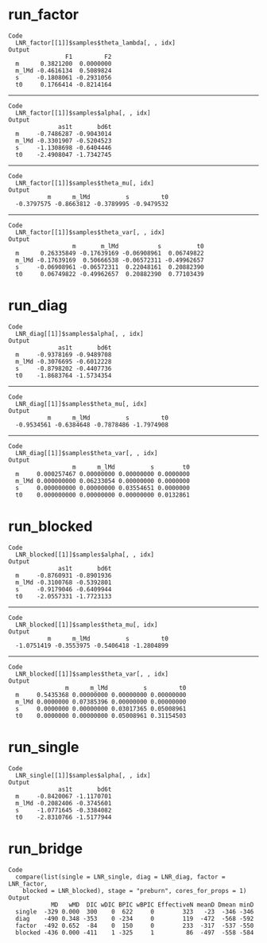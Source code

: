 # run_factor

    Code
      LNR_factor[[1]]$samples$theta_lambda[, , idx]
    Output
                    F1         F2
      m      0.3821200  0.0000000
      m_lMd -0.4616134  0.5089824
      s     -0.1808061 -0.2931056
      t0     0.1766414 -0.8214164

---

    Code
      LNR_factor[[1]]$samples$alpha[, , idx]
    Output
                  as1t       bd6t
      m     -0.7486287 -0.9043014
      m_lMd -0.3301907 -0.5204523
      s     -1.1308698 -0.6404446
      t0    -2.4908047 -1.7342745

---

    Code
      LNR_factor[[1]]$samples$theta_mu[, idx]
    Output
               m      m_lMd          s         t0 
      -0.3797575 -0.8663812 -0.3789995 -0.9479532 

---

    Code
      LNR_factor[[1]]$samples$theta_var[, , idx]
    Output
                      m       m_lMd           s          t0
      m      0.26335849 -0.17639169 -0.06908961  0.06749822
      m_lMd -0.17639169  0.50666538 -0.06572311 -0.49962657
      s     -0.06908961 -0.06572311  0.22048161  0.20882390
      t0     0.06749822 -0.49962657  0.20882390  0.77103439

# run_diag

    Code
      LNR_diag[[1]]$samples$alpha[, , idx]
    Output
                  as1t       bd6t
      m     -0.9378169 -0.9489708
      m_lMd -0.3076695 -0.6012228
      s     -0.8798202 -0.4407736
      t0    -1.8683764 -1.5734354

---

    Code
      LNR_diag[[1]]$samples$theta_mu[, idx]
    Output
               m      m_lMd          s         t0 
      -0.9534561 -0.6384648 -0.7878486 -1.7974908 

---

    Code
      LNR_diag[[1]]$samples$theta_var[, , idx]
    Output
                      m      m_lMd          s        t0
      m     0.000257467 0.00000000 0.00000000 0.0000000
      m_lMd 0.000000000 0.06233054 0.00000000 0.0000000
      s     0.000000000 0.00000000 0.03554651 0.0000000
      t0    0.000000000 0.00000000 0.00000000 0.0132861

# run_blocked

    Code
      LNR_blocked[[1]]$samples$alpha[, , idx]
    Output
                  as1t       bd6t
      m     -0.8760931 -0.8901936
      m_lMd -0.3100768 -0.5392801
      s     -0.9179046 -0.6409944
      t0    -2.0557331 -1.7723133

---

    Code
      LNR_blocked[[1]]$samples$theta_mu[, idx]
    Output
               m      m_lMd          s         t0 
      -1.0751419 -0.3553975 -0.5406418 -1.2804899 

---

    Code
      LNR_blocked[[1]]$samples$theta_var[, , idx]
    Output
                    m      m_lMd          s         t0
      m     0.5435368 0.00000000 0.00000000 0.00000000
      m_lMd 0.0000000 0.07385396 0.00000000 0.00000000
      s     0.0000000 0.00000000 0.03017365 0.05008961
      t0    0.0000000 0.00000000 0.05008961 0.31154503

# run_single

    Code
      LNR_single[[1]]$samples$alpha[, , idx]
    Output
                  as1t       bd6t
      m     -0.8420067 -1.1170701
      m_lMd -0.2082406 -0.3745601
      s     -1.0771645 -0.3384082
      t0    -2.8310766 -1.5177944

# run_bridge

    Code
      compare(list(single = LNR_single, diag = LNR_diag, factor = LNR_factor,
        blocked = LNR_blocked), stage = "preburn", cores_for_props = 1)
    Output
                MD   wMD  DIC wDIC BPIC wBPIC EffectiveN meanD Dmean minD
      single  -329 0.000  300    0  622     0        323   -23  -346 -346
      diag    -490 0.348 -353    0 -234     0        119  -472  -568 -592
      factor  -492 0.652  -84    0  150     0        233  -317  -537 -550
      blocked -436 0.000 -411    1 -325     1         86  -497  -558 -584

